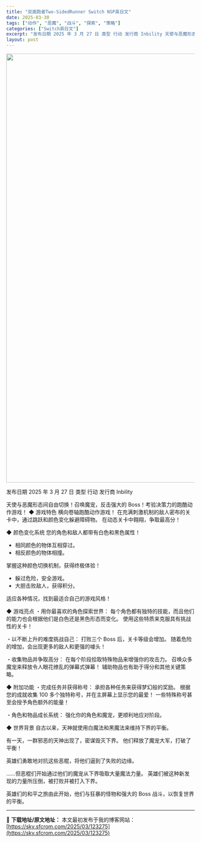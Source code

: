 ```yaml
---
title: "双面跑者Two-SidedRunner Switch NSP英日文"
date: 2025-03-30
tags: ["动作", "恶魔", "战斗", "探索", "策略"]
categories: ["Switch英日文"]
excerpt: "发布日期 2025 年 3 月 27 日 类型 行动 发行商 Inbility 天使与恶魔形态间自由切换！召唤魔宠，反击强大的 Boss！考验决策力的跑酷动作游戏！ ◆ 游戏特色 横向卷轴跑酷动作游戏！ 在充满刺激机制的敌人密布的关卡中，通过跳跃和颜色变化躲避障碍物。 在动态关卡中翱翔，争取最高分！&hellip;"
layout: post
---
```


<img class="aligncenter size-full wp-image-123276" src="https://sky.sfcrom.com/wp-content/uploads/2025/03/2025033013502689.webp" alt="" width="700" height="1142" />

发布日期 2025 年 3 月 27 日
类型 行动
发行商 Inbility

天使与恶魔形态间自由切换！召唤魔宠，反击强大的 Boss！考验决策力的跑酷动作游戏！
◆ 游戏特色
横向卷轴跑酷动作游戏！
在充满刺激机制的敌人密布的关卡中，通过跳跃和颜色变化躲避障碍物。
在动态关卡中翱翔，争取最高分！

◆ 颜色变化系统
您的角色和敌人都带有白色和黑色属性！
- 相同颜色的物体互相穿过。
- 相反颜色的物体相撞。

掌握这种颜色切换机制，获得终极体验！
- 躲过危险，安全游戏。
- 大胆击败敌人，获得积分。

适应各种情况，找到最适合自己的游戏风格！

◆ 游戏亮点
・用你最喜欢的角色探索世界：
每个角色都有独特的技能，而且他们的能力也会根据他们是白色还是黑色形态而变化。
使用这些特质来克服具有挑战性的关卡！

・以不断上升的难度挑战自己：
打败三个 Boss 后，关卡等级会增加。
随着危险的增加，会出现更多的敌人和更强的噱头！

・收集物品并争取高分：
在每个阶段拾取特殊物品来增强你的攻击力。
召唤众多魔宠来释放令人眼花缭乱的弹幕式弹幕！
辅助物品也有助于得分和其他关键策略。

◆ 附加功能
・完成任务并获得称号：
承担各种任务来获得梦幻般的奖励。
根据您的成就收集 100 多个独特称号，并在主屏幕上显示您的最爱！
一些特殊称号甚至会授予角色额外的能量！

・角色和物品成长系统：
强化你的角色和魔宠，更顺利地应对阶段。

◆ 世界背景
自古以来，天神就使用白魔法和黑魔法来维持下界的平衡。

有一天，一群邪恶的天神出现了，密谋毁灭下界。
他们释放了魔宠大军，打破了平衡！

英雄们勇敢地对抗这些恶棍，将他们逼到了失败的边缘。

……但恶棍们开始通过他们的魔宠从下界吸取大量魔法力量。
英雄们被这种新发现的力量所压倒，被打败并被打入下界。

英雄们的和平之旅由此开始，他们与狂暴的怪物和强大的 Boss 战斗，以恢复世界的平衡。

---
📖 **下载地址/原文地址：** 本文最初发布于我的博客网站：[https://sky.sfcrom.com/2025/03/123275](https://sky.sfcrom.com/2025/03/123275)
